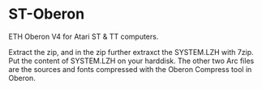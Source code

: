 # ST-Oberon
ETH Oberon V4 for Atari ST &amp; TT computers.

Extract the zip, and in the zip further extraxct the SYSTEM.LZH with 7zip. Put the content of SYSTEM.LZH on your harddisk. The other two Arc files are the sources and fonts compressed with the Oberon Compress tool in Oberon.

